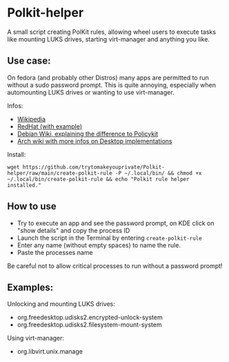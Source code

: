 # Polkit-helper
A small script creating PolKit rules, allowing wheel users to execute tasks like mounting LUKS drives, starting virt-manager and anything you like.

## Use case:

On fedora (and probably other Distros) many apps are permitted to run without a sudo password prompt. This is quite annoying, especially when automounting LUKS drives or wanting to use virt-manager.

Infos:

- [Wikipedia](https://en.wikipedia.org/wiki/Polkit)
- [RedHat (with example)](https://access.redhat.com/documentation/en-us/red_hat_enterprise_linux/7/html/desktop_migration_and_administration_guide/policykit)
- [Debian Wiki, explaining the difference to Policykit](https://wiki.debian.org/PolicyKit)
- [Arch wiki with more infos on Desktop implementations](https://wiki.archlinux.org/title/Polkit)

Install:

```
wget https://github.com/trytomakeyouprivate/Polkit-helper/raw/main/create-polkit-rule -P ~/.local/bin/ && chmod +x ~/.local/bin/create-polkit-rule && echo "Polkit rule helper installed."
```

## How to use

- Try to execute an app and see the password prompt, on KDE click on "show details" and copy the process ID
- Launch the script in the Terminal by entering `create-polkit-rule`
- Enter any name (without empty spaces) to name the rule.
- Paste the processes name 

Be careful not to allow critical processes to run without a password prompt!

## Examples:

Unlocking and mounting LUKS drives:

- org.freedesktop.udisks2.encrypted-unlock-system
- org.freedesktop.udisks2.filesystem-mount-system

Using virt-manager:

- org.libvirt.unix.manage
